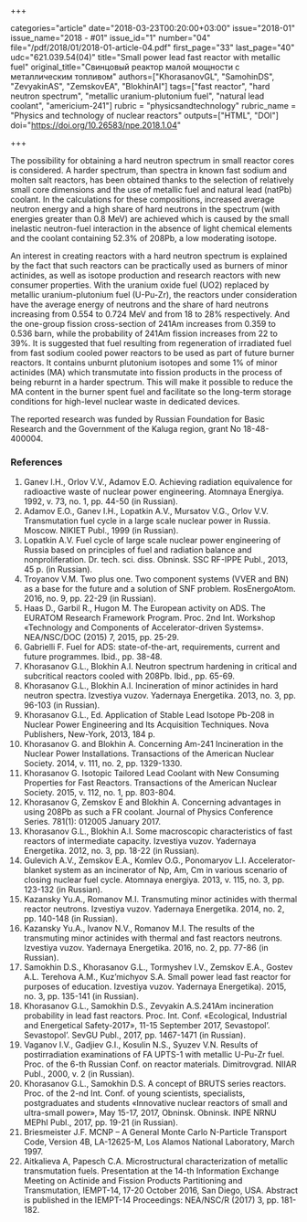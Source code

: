 +++

categories="article"
date="2018-03-23T00:20:00+03:00"
issue="2018-01"
issue_name="2018 - #01"
issue_id="1"
number="04"
file="/pdf/2018/01/2018-01-article-04.pdf"
first_page="33"
last_page="40"
udc="621.039.54(04)"
title="Small power lead fast reactor with metallic fuel"
original_title="Свинцовый реактор малой мощности с металлическим топливом"
authors=["KhorasanovGL", "SamohinDS", "ZevyakinAS", "ZemskovEA", "BlokhinAI"]
tags=["fast reactor", "hard neutron spectrum", "metallic uranium-plutonium fuel", "natural lead coolant", "americium-241"]
rubric = "physicsandtechnology"
rubric_name = "Physics and technology of nuclear reactors"
outputs=["HTML", "DOI"]
doi="https://doi.org/10.26583/npe.2018.1.04"

+++

The possibility for obtaining a hard neutron spectrum in small reactor cores is considered. A harder spectrum, than spectra in known fast sodium and molten salt reactors, has been obtained thanks to the selection of relatively small core dimensions and the use of metallic fuel and natural lead (natPb) coolant. In the calculations for these compositions, increased average neutron energy and a high share of hard neutrons in the spectrum (with energies greater than 0.8 MeV) are achieved which is caused by the small inelastic neutron-fuel interaction in the absence of light chemical elements and the coolant containing 52.3% of 208Pb, a low moderating isotope.

An interest in creating reactors with a hard neutron spectrum is explained by the fact that such reactors can be practically used as burners of minor actinides, as well as isotope production and research reactors with new consumer properties. With the uranium oxide fuel (UO2) replaced by metallic uranium-plutonium fuel (U-Pu-Zr), the reactors under consideration have the average energy of neutrons and the share of hard neutrons increasing from 0.554 to 0.724 MeV and from 18 to 28% respectively. And the one-group fission cross-section of 241Am increases from 0.359 to 0.536 barn, while the probability of 241Am fission increases from 22 to 39%. It is suggested that fuel resulting from regeneration of irradiated fuel from fast sodium cooled power reactors to be used as part of future burner reactors. It contains unburnt plutonium isotopes and some 1% of minor actinides (MA) which transmutate into fission products in the process of being reburnt in a harder spectrum. This will make it possible to reduce the MA content in the burner spent fuel and facilitate so the long-term storage conditions for high-level nuclear waste in dedicated devices.

The reported research was funded by Russian Foundation for Basic Research and the Government of the Kaluga region, grant No 18-48-400004.

### References

1. Ganev I.H., Orlov V.V., Adamov E.O. Achieving radiation equivalence for radioactive waste of nuclear power engineering. Atomnaya Energiya. 1992, v. 73, no. 1, pp. 44-50 (in Russian).
2. Adamov E.O., Ganev I.H., Lopatkin A.V., Mursatov V.G., Orlov V.V. Transmutation fuel cycle in a large scale nuclear power in Russia. Moscow. NIKIET Publ., 1999 (in Russian).
3. Lopatkin A.V. Fuel cycle of large scale nuclear power engineering of Russia based on principles of fuel and radiation balance and nonproliferation. Dr. tech. sci. diss. Obninsk. SSC RF-IPPE Publ., 2013, 45 p. (in Russian).
4. Troyanov V.M. Two plus one. Two component systems (VVER and BN) as a base for the future and a solution of SNF problem. RosEnergoAtom. 2016, no. 9, pp. 22-29 (in Russian).
5. Haas D., Garbil R., Hugon M. The European activity on ADS. The EURATOM Research Framework Program. Proc. 2nd Int. Workshop «Technology and Components of Accelerator-driven Systems». NEA/NSC/DOC (2015) 7, 2015, pp. 25-29.
6. Gabrielli F. Fuel for ADS: state-of-the-art, requirements, current and future programmes. Ibid., pp. 38-48.
7. Khorasanov G.L., Blokhin A.I. Neutron spectrum hardening in critical and subcritical reactors cooled with 208Pb. Ibid., pp. 65-69.
8. Khorasanov G.L., Blokhin A.I. Incineration of minor actinides in hard neutron spectra. Izvestiya vuzov. Yadernaya Energetika. 2013, no. 3, pp. 96-103 (in Russian).
9. Khorasanov G.L., Ed. Application of Stable Lead Isotope Pb-208 in Nuclear Power Engineering and Its Acquisition Techniques. Nova Publishers, New-York, 2013, 184 p.
10. Khorasanov G. and Blokhin A. Concerning Am-241 Incineration in the Nuclear Power Installations. Transactions of the American Nuclear Society. 2014, v. 111, no. 2, pp. 1329-1330.
11. Khorasanov G. Isotopic Tailored Lead Coolant with New Consuming Properties for Fast Reactors. Transactions of the American Nuclear Society. 2015, v. 112, no. 1, pp. 803-804.
12. Khorasanov G, Zemskov E and Blokhin A. Concerning advantages in using 208Pb as such a FR coolant. Journal of Physics Conference Series. 781(1): 012005 January 2017.
13. Khorasanov G.L., Blokhin A.I. Some macroscopic characteristics of fast reactors of intermediate capacity. Izvestiya vuzov. Yadernaya Energetika. 2012, no. 3, pp. 18-22 (in Russian).
14. Gulevich A.V., Zemskov E.A., Komlev O.G., Ponomaryov L.I. Accelerator-blanket system as an incinerator of Np, Am, Cm in various scenario of closing nuclear fuel cycle. Atomnaya energiya. 2013, v. 115, no. 3, pp. 123-132 (in Russian).
15. Kazansky Yu.A., Romanov M.I. Transmuting minor actinides with thermal reactor neutrons. Izvestiya vuzov. Yadernaya Energetika. 2014, no. 2, pp. 140-148 (in Russian).
16. Kazansky Yu.A., Ivanov N.V., Romanov M.I. The results of the transmuting minor actinides with thermal and fast reactors neutrons. Izvestiya vuzov. Yadernaya Energetika. 2016, no. 2, pp. 77-86 (in Russian).
17. Samokhin D.S., Khorasanov G.L., Tormyshev I.V., Zemskov E.A., Gostev A.L. Terehova A.M., Kuz’michyov S.A. Small power lead fast reactor for purposes of education. Izvestiya vuzov. Yadernaya Energetika). 2015, no. 3, pp. 135-141 (in Russian).
18. Khorasanov G.L., Samokhin D.S., Zevyakin A.S.241Am incineration probability in lead fast reactors. Proc. Int. Conf. «Ecological, Industrial and Energetical Safety-2017», 11-15 September 2017, Sevastopol’. Sevastopol’. SevGU Publ., 2017, pp. 1467-1471 (in Russian).
19. Vaganov I.V., Gadjiev G.I., Kosulin N.S., Syuzev V.N. Results of postirradiation examinations of FA UPTS-1 with metallic U-Pu-Zr fuel. Proc. of the 6-th Russian Conf. on reactor materials. Dimitrovgrad. NIIAR Publ., 2000, v. 2 (in Russian).
20. Khorasanov G.L., Samokhin D.S. A concept of BRUTS series reactors. Proc. of the 2-nd Int. Conf. of young scientists, specialists, postgraduates and students «Innovative nuclear reactors of small and ultra-small power», May 15-17, 2017, Obninsk. Obninsk. INPE NRNU MEPhI Publ., 2017, pp. 19-21 (in Russian).
21. Briesmeister J.F. MCNP – A General Monte Carlo N-Particle Transport Code, Version 4B, LA-12625-M, Los Alamos National Laboratory, March 1997.
22. Aitkalieva A, Papesch C.A. Microstructural characterization of metallic transmutation fuels. Presentation at the 14-th Information Exchange Meeting on Actinide and Fission Products Partitioning and Transmutation, IEMPT-14, 17-20 October 2016, San Diego, USA. Abstract is published in the IEMPT-14 Proceedings: NEA/NSC/R (2017) 3, pp. 181-182.